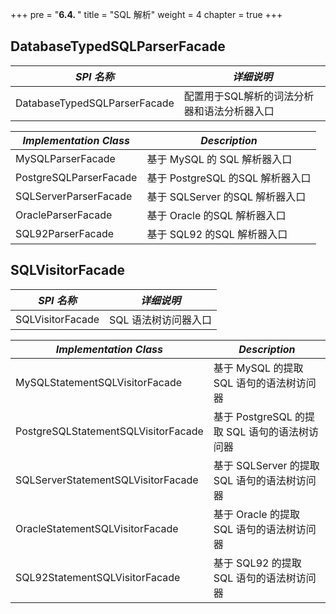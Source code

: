 +++
pre = "<b>6.4. </b>"
title = "SQL 解析"
weight = 4
chapter = true
+++

## DatabaseTypedSQLParserFacade

| *SPI 名称*                    | *详细说明*                            |
| ---------------------------- | ----------------------------------- |
| DatabaseTypedSQLParserFacade | 配置用于SQL解析的词法分析器和语法分析器入口 |

| *Implementation Class* | *Description*                         |
| ---------------------- | ------------------------------------- |
| MySQLParserFacade      | 基于 MySQL 的 SQL 解析器入口             |
| PostgreSQLParserFacade | 基于 PostgreSQL 的SQL 解析器入口         |
| SQLServerParserFacade  | 基于 SQLServer 的SQL 解析器入口          |
| OracleParserFacade     | 基于 Oracle 的SQL 解析器入口             |
| SQL92ParserFacade      | 基于 SQL92 的SQL 解析器入口              |

## SQLVisitorFacade

| *SPI 名称*                           | *详细说明*                                  |
| ----------------------------------- | ------------------------------------------ |
| SQLVisitorFacade                    | SQL 语法树访问器入口                          |

| *Implementation Class*              | *Description*                             |
| ----------------------------------- | ----------------------------------------- |
| MySQLStatementSQLVisitorFacade      | 基于 MySQL 的提取 SQL 语句的语法树访问器       |
| PostgreSQLStatementSQLVisitorFacade | 基于 PostgreSQL 的提取 SQL 语句的语法树访问器  |
| SQLServerStatementSQLVisitorFacade  | 基于 SQLServer 的提取 SQL 语句的语法树访问器   |
| OracleStatementSQLVisitorFacade     | 基于 Oracle 的提取 SQL 语句的语法树访问器      |
| SQL92StatementSQLVisitorFacade      | 基于 SQL92 的提取 SQL 语句的语法树访问器       |
